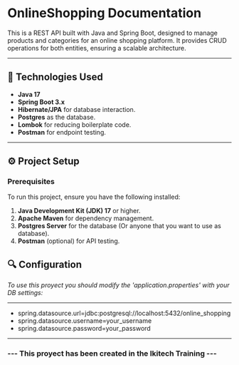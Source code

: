 # OnlineShopping Documentation

This is a REST API built with Java and Spring Boot, designed to manage products and categories for an online shopping platform. It provides CRUD operations for both entities, ensuring a scalable architecture.

---

## 🚀 Technologies Used

- **Java 17**
- **Spring Boot 3.x**
- **Hibernate/JPA** for database interaction.
- **Postgres** as the database.
- **Lombok** for reducing boilerplate code.
- **Postman** for endpoint testing.

---

## ⚙️ Project Setup

### Prerequisites

To run this project, ensure you have the following installed:

1. **Java Development Kit (JDK) 17** or higher.
2. **Apache Maven** for dependency management.
3. **Postgres Server** for the database (Or anyone that you want to use as database).
4. **Postman** (optional) for API testing.

## 🔍 Configuration

*To use this proyect you should modify the 'application.properties' with your DB settings:*

---
- spring.datasource.url=jdbc:postgresql://localhost:5432/online_shopping
- spring.datasource.username=your_username
- spring.datasource.password=your_password
---


### --- This proyect has been created in the Ikitech Training ---
